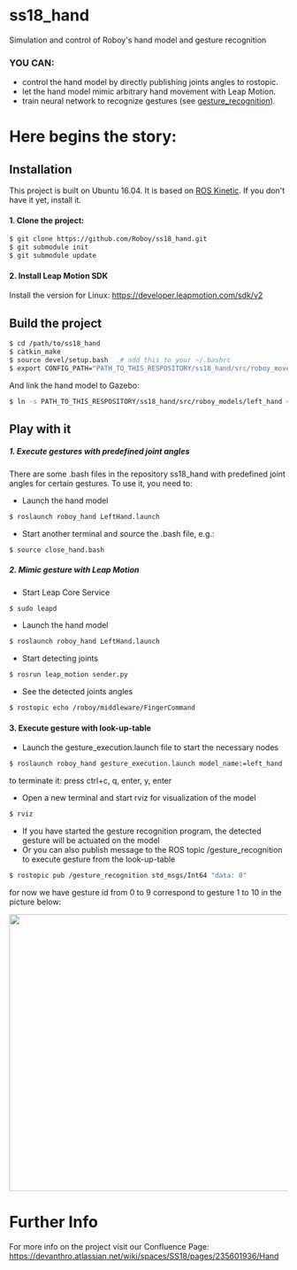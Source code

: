 # ss18_hand
Simulation and control of Roboy's hand model and gesture recognition

### YOU CAN:
  - control the hand model by directly publishing joints angles to rostopic.
  - let the hand model mimic arbitrary hand movement with Leap Motion.
  - train neural network to recognize gestures (see [gesture_recognition]).

# Here begins the story:
## Installation
This project is built on Ubuntu 16.04. 
It is based on [ROS Kinetic]. If you don't have it yet, install it.
#### 1. Clone the project:
```sh
$ git clone https://github.com/Roboy/ss18_hand.git
$ git submodule init
$ git submodule update
```
#### 2. Install Leap Motion SDK
Install the version for Linux: https://developer.leapmotion.com/sdk/v2

## Build the project
```sh
$ cd /path/to/ss18_hand
$ catkin_make
$ source devel/setup.bash	# add this to your ~/.bashrc
$ export CONFIG_PATH="PATH_TO_THIS_RESPOSITORY/ss18_hand/src/roboy_moveit_configs" # add this to your ~/.bashrc
```
And link the hand model to Gazebo:
```sh
$ ln -s PATH_TO_THIS_RESPOSITORY/ss18_hand/src/roboy_models/left_hand ~/.gazebo/models/left_hand
```
## Play with it
##### 1. Execute gestures with predefined joint angles
There are some .bash files in the repository ss18_hand with predefined joint angles for certain gestures. To use it, you need to:
- Launch the hand model
```sh
$ roslaunch roboy_hand LeftHand.launch 
```
- Start another terminal and source the .bash file, e.g.:
```sh
$ source close_hand.bash 
```

##### 2. Mimic gesture with Leap Motion
- Start Leap Core Service
```sh
$ sudo leapd
```
- Launch the hand model
```sh
$ roslaunch roboy_hand LeftHand.launch 
```
- Start detecting joints
```sh
$ rosrun leap_motion sender.py
```
- See the detected joints angles
```sh
$ rostopic echo /roboy/middleware/FingerCommand 
```
#### 3. Execute gesture with look-up-table
- Launch the gesture_execution.launch file to start the necessary nodes
```sh
$ roslaunch roboy_hand gesture_execution.launch model_name:=left_hand
```
to terminate it: press ctrl+c, q, enter, y, enter
- Open a new terminal and start rviz for visualization of the model
```sh
$ rviz
```
- If you have started the gesture recognition program, the detected gesture will be actuated on the model
- Or you can also publish message to the ROS topic /gesture_recognition to execute gesture from the look-up-table
```sh
$ rostopic pub /gesture_recognition std_msgs/Int64 "data: 0" 
```
for now we have gesture id from 0 to 9 correspond to gesture 1 to 10 in the picture below:
<p align="center">
  <img src="https://api.media.atlassian.com/file/a3a6e6f8-389f-4003-a418-29fde62307d5/image?mode=full-fit&client=3b331dc2-3ab9-4700-b443-e98a909fd623&token=eyJhbGciOiJIUzI1NiJ9.eyJpc3MiOiIzYjMzMWRjMi0zYWI5LTQ3MDAtYjQ0My1lOThhOTA5ZmQ2MjMiLCJhY2Nlc3MiOnsidXJuOmZpbGVzdG9yZTpmaWxlOmEzYTZlNmY4LTM4OWYtNDAwMy1hNDE4LTI5ZmRlNjIzMDdkNSI6WyJyZWFkIl19LCJleHAiOjE1MzY3NjgwOTQsIm5iZiI6MTUzNjc2NDczNH0.ayniOM1s9M0fngWqzoLbFqRbcNl0qVC_0Xn3-xoEgts" data-canonical-src="https://api.media.atlassian.com/file/a3a6e6f8-389f-4003-a418-29fde62307d5/image?mode=full-fit&client=3b331dc2-3ab9-4700-b443-e98a909fd623&token=eyJhbGciOiJIUzI1NiJ9.eyJpc3MiOiIzYjMzMWRjMi0zYWI5LTQ3MDAtYjQ0My1lOThhOTA5ZmQ2MjMiLCJhY2Nlc3MiOnsidXJuOmZpbGVzdG9yZTpmaWxlOmEzYTZlNmY4LTM4OWYtNDAwMy1hNDE4LTI5ZmRlNjIzMDdkNSI6WyJyZWFkIl19LCJleHAiOjE1MzY3NjgwOTQsIm5iZiI6MTUzNjc2NDczNH0.ayniOM1s9M0fngWqzoLbFqRbcNl0qVC_0Xn3-xoEgts" width="700" height="500" />
</p>

# Further Info
For more info on the project visit our Confluence Page:
https://devanthro.atlassian.net/wiki/spaces/SS18/pages/235601936/Hand

   [gesture_recognition]: <https://github.com/Roboy/ss18_hand/tree/devel/src/roboy_hand/gesture_recognition>
   [ROS Kinetic]: <http://wiki.ros.org/kinetic/Installation>
